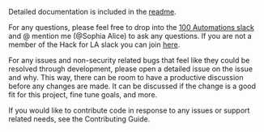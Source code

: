 Detailed documentation is included in the [readme](https://github.com/100Automations/true-github-contributors/blob/mixin/readme.md).

For any questions, please feel free to drop into the [100 Automations slack](https://hackforla.slack.com/archives/C018S5TCQE7) and @ mention me (@Sophia Alice) to ask any questions. If you are not a member of the Hack for LA slack you can join [here](https://hackforla.org/slack).

For any issues and non-security related bugs that feel like they could be resolved through development, please open a detailed issue on the issue and why. This way, there can be room to have a productive discussion before any changes are made. It can be discussed if the change is a good fit for this project, fine tune goals, and more.

If you would like to contribute code in response to any issues or support related needs, see the Contributing Guide.
